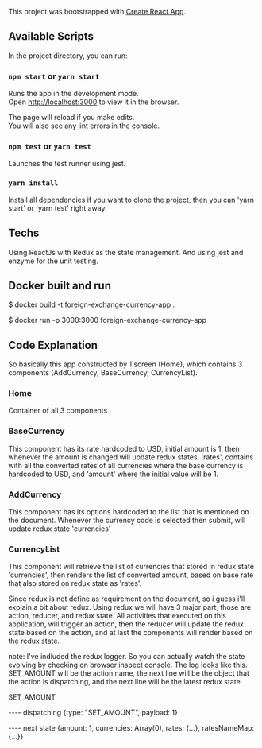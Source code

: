 This project was bootstrapped with [Create React App](https://github.com/facebook/create-react-app).

## Available Scripts

In the project directory, you can run:

### `npm start` or `yarn start`

Runs the app in the development mode.<br>
Open [http://localhost:3000](http://localhost:3000) to view it in the browser.

The page will reload if you make edits.<br>
You will also see any lint errors in the console.

### `npm test` or `yarn test`

Launches the test runner using jest.<br>

### `yarn install`

Install all dependencies if you want to clone the project, then you can 'yarn start' or 'yarn test' right away.<br>


## Techs

Using ReactJs with Redux as the state management. And using jest and enzyme for the unit testing.


## Docker built and run

$ docker build -t foreign-exchange-currency-app .

$ docker run -p 3000:3000 foreign-exchange-currency-app


## Code Explanation

So basically this app constructed by 1 screen (Home), which contains 3 components (AddCurrency, BaseCurrency, CurrencyList).

### Home
Container of all 3 components

### BaseCurrency
This component has its rate hardcoded to USD, initial amount is 1, then whenever the amount is changed will update redux states, 'rates', contains with all the converted rates of all currencies where the base currency is hardcoded to USD, and 'amount' where the initial value will be 1.

### AddCurrency
This component has its options hardcoded to the list that is mentioned on the document. Whenever the currency code is selected then submit, will update redux state 'currencies'

### CurrencyList
This component will retrieve the list of currencies that stored in redux state 'currencies', then renders the list of converted amount, based on base rate that also stored on redux state as 'rates'.

Since redux is not define as requirement on the document, so i guess i'll explain a bit about redux. Using redux we will have 3 major part, those are action, reducer, and redux state. All activities that executed on this application, will trigger an action, then the reducer will update the redux state based on the action, and at last the components will render based on the redux state.

note: I've indluded the redux logger. So you can actually watch the state evolving by checking on browser inspect console. The log looks like this. SET_AMOUNT will be the action name, the next line will be the object that the action is dispatching, and the next line will be the latest redux state.

SET_AMOUNT

---- dispatching {type: "SET_AMOUNT", payload: 1}

---- next state {amount: 1, currencies: Array(0), rates: {…}, ratesNameMap: {…}}
